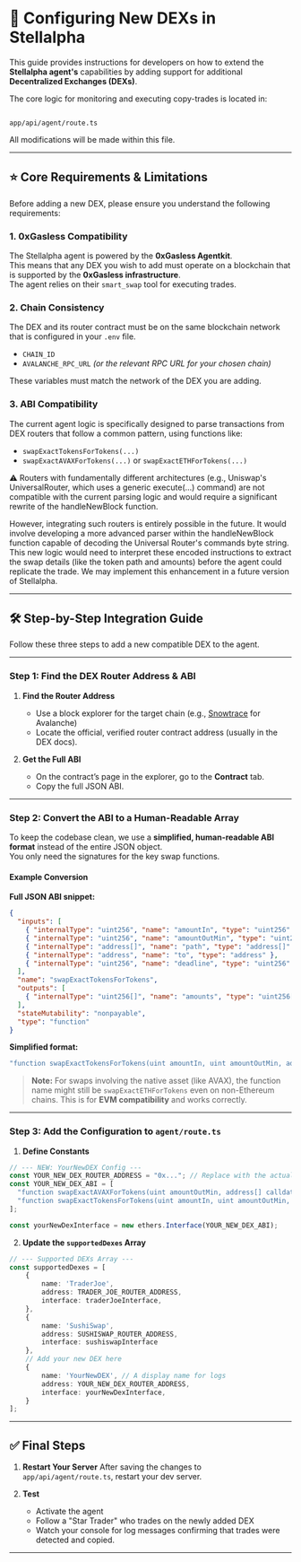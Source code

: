 # 🔧 Configuring New DEXs in Stellalpha

This guide provides instructions for developers on how to extend the **Stellalpha agent's** capabilities by adding support for additional **Decentralized Exchanges (DEXs)**.  

The core logic for monitoring and executing copy-trades is located in:

```

app/api/agent/route.ts

````

All modifications will be made within this file.

---

## ⭐ Core Requirements & Limitations

Before adding a new DEX, please ensure you understand the following requirements:

### 1. 0xGasless Compatibility
The Stellalpha agent is powered by the **0xGasless Agentkit**.  
This means that any DEX you wish to add must operate on a blockchain that is supported by the **0xGasless infrastructure**.  
The agent relies on their `smart_swap` tool for executing trades.

### 2. Chain Consistency
The DEX and its router contract must be on the same blockchain network that is configured in your `.env` file.  

- `CHAIN_ID`  
- `AVALANCHE_RPC_URL` *(or the relevant RPC URL for your chosen chain)*  

These variables must match the network of the DEX you are adding.

### 3. ABI Compatibility
The current agent logic is specifically designed to parse transactions from DEX routers that follow a common pattern, using functions like:

- `swapExactTokensForTokens(...)`  
- `swapExactAVAXForTokens(...)` or `swapExactETHForTokens(...)`  

⚠️ Routers with fundamentally different architectures (e.g., Uniswap's UniversalRouter, which uses a generic execute(...) command) are not compatible with the current parsing logic and would require a significant rewrite of the handleNewBlock function.

However, integrating such routers is entirely possible in the future. It would involve developing a more advanced parser within the handleNewBlock function capable of decoding the Universal Router's commands byte string. This new logic would need to interpret these encoded instructions to extract the swap details (like the token path and amounts) before the agent could replicate the trade. We may implement this enhancement in a future version of Stellalpha.

---

## 🛠️ Step-by-Step Integration Guide

Follow these three steps to add a new compatible DEX to the agent.

---

### Step 1: Find the DEX Router Address & ABI
1. **Find the Router Address**  
   - Use a block explorer for the target chain (e.g., [Snowtrace](https://snowtrace.io) for Avalanche)  
   - Locate the official, verified router contract address (usually in the DEX docs).  

2. **Get the Full ABI**  
   - On the contract’s page in the explorer, go to the **Contract** tab.  
   - Copy the full JSON ABI.

---

### Step 2: Convert the ABI to a Human-Readable Array
To keep the codebase clean, we use a **simplified, human-readable ABI format** instead of the entire JSON object.  
You only need the signatures for the key swap functions.

#### Example Conversion

**Full JSON ABI snippet:**
```json
{
  "inputs": [
    { "internalType": "uint256", "name": "amountIn", "type": "uint256" },
    { "internalType": "uint256", "name": "amountOutMin", "type": "uint256" },
    { "internalType": "address[]", "name": "path", "type": "address[]" },
    { "internalType": "address", "name": "to", "type": "address" },
    { "internalType": "uint256", "name": "deadline", "type": "uint256" }
  ],
  "name": "swapExactTokensForTokens",
  "outputs": [
    { "internalType": "uint256[]", "name": "amounts", "type": "uint256[]" }
  ],
  "stateMutability": "nonpayable",
  "type": "function"
}
````

**Simplified format:**

```ts
"function swapExactTokensForTokens(uint amountIn, uint amountOutMin, address[] calldata path, address to, uint deadline) external returns (uint[] memory amounts)"
```

> **Note:** For swaps involving the native asset (like AVAX), the function name might still be `swapExactETHForTokens` even on non-Ethereum chains.
> This is for **EVM compatibility** and works correctly.

---

### Step 3: Add the Configuration to `agent/route.ts`

1. **Define Constants**

```ts
// --- NEW: YourNewDEX Config ---
const YOUR_NEW_DEX_ROUTER_ADDRESS = "0x..."; // Replace with the actual address
const YOUR_NEW_DEX_ABI = [
  "function swapExactAVAXForTokens(uint amountOutMin, address[] calldata path, address to, uint deadline) external payable",
  "function swapExactTokensForTokens(uint amountIn, uint amountOutMin, address[] calldata path, address to, uint deadline) external returns (uint[] memory amounts)"
];

const yourNewDexInterface = new ethers.Interface(YOUR_NEW_DEX_ABI);
```

2. **Update the `supportedDexes` Array**

```ts
// --- Supported DEXs Array ---
const supportedDexes = [
    {
        name: 'TraderJoe',
        address: TRADER_JOE_ROUTER_ADDRESS,
        interface: traderJoeInterface,
    },
    {
        name: 'SushiSwap',
        address: SUSHISWAP_ROUTER_ADDRESS,
        interface: sushiswapInterface
    },
    // Add your new DEX here
    {
        name: 'YourNewDEX', // A display name for logs
        address: YOUR_NEW_DEX_ROUTER_ADDRESS,
        interface: yourNewDexInterface,
    }
];
```

---

## ✅ Final Steps

1. **Restart Your Server**
   After saving the changes to `app/api/agent/route.ts`, restart your dev server.

2. **Test**

   * Activate the agent
   * Follow a "Star Trader" who trades on the newly added DEX
   * Watch your console for log messages confirming that trades were detected and copied.

---


